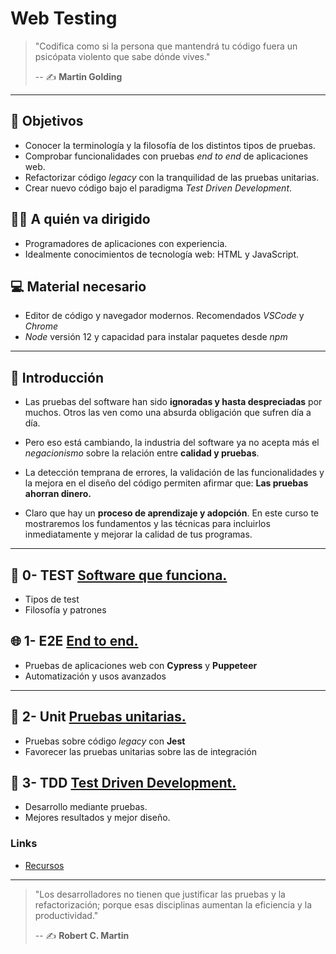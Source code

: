 # Web Testing

>"Codifica como si la persona que mantendrá tu código fuera un psicópata violento que sabe dónde vives."
>
> -- ✍️ **Martin Golding**

---

## 🎯 Objetivos

- Conocer la terminología y la filosofía de los distintos tipos de pruebas.
- Comprobar funcionalidades con pruebas _end to end_ de aplicaciones web.
- Refactorizar código _legacy_ con la tranquilidad de las pruebas unitarias.
- Crear nuevo código bajo el paradigma _Test Driven Development_.

## 👨‍💻 A quién va dirigido

- Programadores de aplicaciones con experiencia.
- Idealmente conocimientos de tecnología web: HTML y JavaScript.

## 💻 Material necesario

- Editor de código y navegador modernos. Recomendados _VSCode_ y _Chrome_
- _Node_ versión 12 y capacidad para instalar paquetes desde _npm_

---

## 🏁 Introducción

- Las pruebas del software han sido **ignoradas y hasta despreciadas** por muchos. Otros las ven como una absurda obligación que sufren día a día.

- Pero eso está cambiando, la industria del software ya no acepta más el _negacionismo_ sobre la relación entre **calidad y pruebas**.

- La detección temprana de errores, la validación de las funcionalidades y la mejora en el diseño del código permiten afirmar que: **Las pruebas ahorran dinero.**

- Claro que hay un **proceso de aprendizaje y adopción**. En este curso te mostraremos los fundamentos y las técnicas para incluirlos inmediatamente y mejorar la calidad de tus programas.

---

## 🧪 0- TEST [Software que funciona.](./0-test.md)

- Tipos de test
- Filosofía y patrones

## 🌐 1- E2E [End to end.](./1-e2e.md)

- Pruebas de aplicaciones web con __Cypress__ y  __Puppeteer__
- Automatización y usos avanzados

---

## 🔬 2- Unit [Pruebas unitarias.](./2-unit.md)

- Pruebas sobre código _legacy_ con __Jest__
- Favorecer las pruebas unitarias sobre las de integración

## 🧬 3- TDD [Test Driven Development.](./3-tdd.md)

- Desarrollo mediante pruebas.
- Mejores resultados y mejor diseño.


### Links

- [Recursos](./resources.md)

---

>"Los desarrolladores no tienen que justificar las pruebas y la refactorización; porque esas disciplinas aumentan la eficiencia y la productividad."
>
> -- ✍️ **Robert C. Martin**
